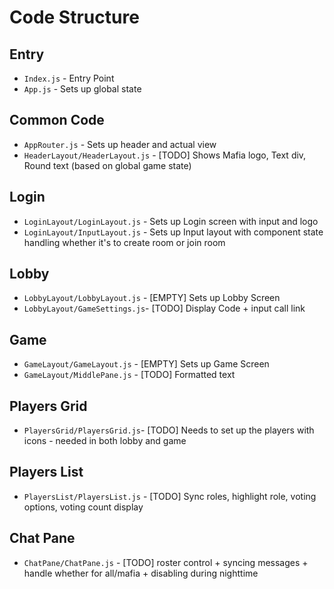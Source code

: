 # Code Structure
## Entry
- `Index.js` - Entry Point
- `App.js` - Sets up global state

## Common Code
- `AppRouter.js` - Sets up header and actual view
- `HeaderLayout/HeaderLayout.js` - [TODO] Shows Mafia logo, Text div, Round text (based on global game state)

## Login
- `LoginLayout/LoginLayout.js` - Sets up Login screen with input and logo
- `LoginLayout/InputLayout.js` - Sets up Input layout with component state handling whether it's to create room or join room

## Lobby
- `LobbyLayout/LobbyLayout.js` - [EMPTY] Sets up Lobby Screen
- `LobbyLayout/GameSettings.js`- [TODO] Display Code + input call link

## Game
- `GameLayout/GameLayout.js` - [EMPTY] Sets up Game Screen
- `GameLayout/MiddlePane.js` - [TODO] Formatted text

## Players Grid
- `PlayersGrid/PlayersGrid.js`- [TODO] Needs to set up the players with icons - needed in both lobby and game

## Players List
- `PlayersList/PlayersList.js` - [TODO] Sync roles, highlight role, voting options, voting count display

## Chat Pane
- `ChatPane/ChatPane.js` - [TODO] roster control + syncing messages + handle whether for all/mafia + disabling during nighttime

